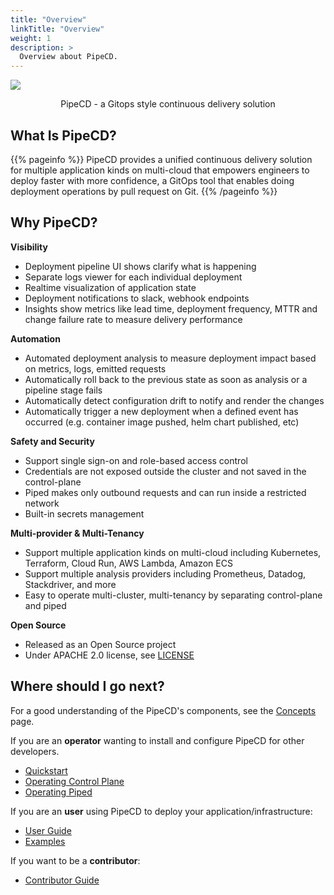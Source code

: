 ```yaml
---
title: "Overview"
linkTitle: "Overview"
weight: 1
description: >
  Overview about PipeCD.
---
```


![](/images/pipecd-explanation.png)
<p style="text-align: center;">
PipeCD - a Gitops style continuous delivery solution
</p>

## What Is PipeCD?

{{% pageinfo %}}
PipeCD provides a unified continuous delivery solution for multiple application kinds on multi-cloud that empowers engineers to deploy faster with more confidence, a GitOps tool that enables doing deployment operations by pull request on Git.
{{% /pageinfo %}}

## Why PipeCD?

**Visibility**
- Deployment pipeline UI shows clarify what is happening
- Separate logs viewer for each individual deployment
- Realtime visualization of application state
- Deployment notifications to slack, webhook endpoints
- Insights show metrics like lead time, deployment frequency, MTTR and change failure rate to measure delivery performance

**Automation**
- Automated deployment analysis to measure deployment impact based on metrics, logs, emitted requests
- Automatically roll back to the previous state as soon as analysis or a pipeline stage fails
- Automatically detect configuration drift to notify and render the changes
- Automatically trigger a new deployment when a defined event has occurred (e.g. container image pushed, helm chart published, etc)

**Safety and Security**
- Support single sign-on and role-based access control
- Credentials are not exposed outside the cluster and not saved in the control-plane
- Piped makes only outbound requests and can run inside a restricted network
- Built-in secrets management

**Multi-provider & Multi-Tenancy**
- Support multiple application kinds on multi-cloud including Kubernetes, Terraform, Cloud Run, AWS Lambda, Amazon ECS
- Support multiple analysis providers including Prometheus, Datadog, Stackdriver, and more
- Easy to operate multi-cluster, multi-tenancy by separating control-plane and piped

**Open Source**

- Released as an Open Source project
- Under APACHE 2.0 license, see [LICENSE](https://github.com/pipe-cd/pipe/blob/master/LICENSE)

## Where should I go next?

For a good understanding of the PipeCD's components, see the [Concepts](/docs/concepts) page.

If you are an **operator** wanting to install and configure PipeCD for other developers.
- [Quickstart](/docs/quickstart/)
- [Operating Control Plane](/docs/operator-manual/control-plane/)
- [Operating Piped](/docs/operator-manual/piped/)

If you are an **user** using PipeCD to deploy your application/infrastructure:
- [User Guide](/docs/user-guide/)
- [Examples](/docs/user-guide/examples)

If you want to be a **contributor**:
- [Contributor Guide](/docs/contribution-guidelines/)
